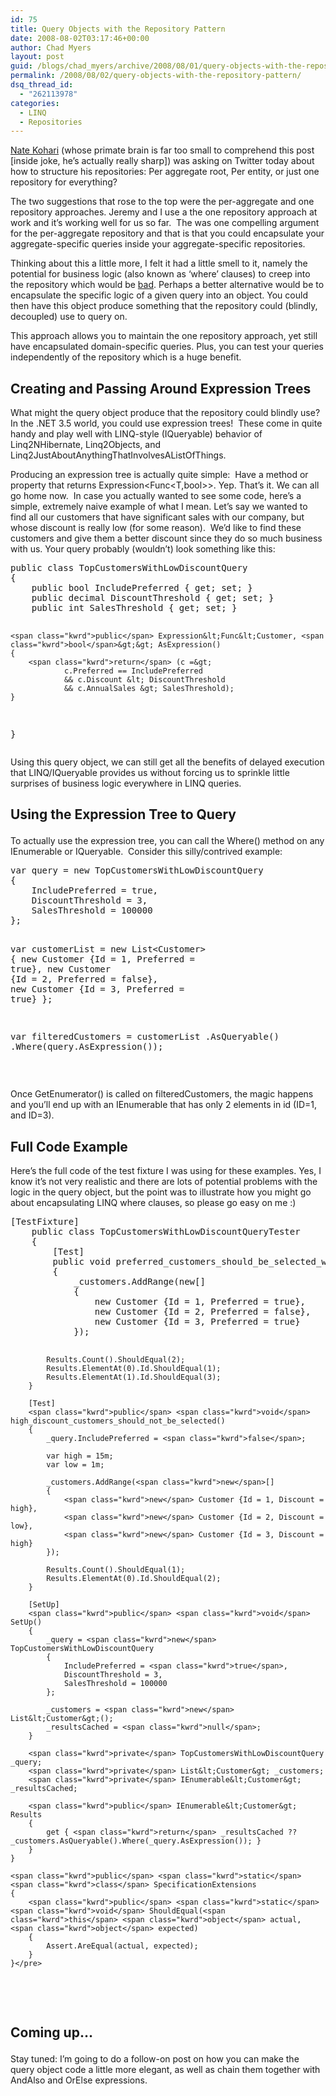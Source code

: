 ```yaml
---
id: 75
title: Query Objects with the Repository Pattern
date: 2008-08-02T03:17:46+00:00
author: Chad Myers
layout: post
guid: /blogs/chad_myers/archive/2008/08/01/query-objects-with-the-repository-pattern.aspx
permalink: /2008/08/02/query-objects-with-the-repository-pattern/
dsq_thread_id:
  - "262113978"
categories:
  - LINQ
  - Repositories
---
```

[Nate Kohari](http://kohari.org/) (whose primate brain is far too small to comprehend this post [inside joke, he’s actually really sharp]) was asking on Twitter today about how to structure his repositories: Per aggregate root, Per entity, or just one repository for everything?

The two suggestions that rose to the top were the per-aggregate and one repository approaches. Jeremy and I use a the one repository approach at work and it’s working well for us so far.&#160; The was one compelling argument for the per-aggregate repository and that is that you could encapsulate your aggregate-specific queries inside your aggregate-specific repositories.

Thinking about this a little more, I felt it had a little smell to it, namely the potential for business logic (also known as ‘where’ clauses) to creep into the repository which would be [bad](http://en.wikipedia.org/wiki/Proton_pack#Crossing_the_Streams). Perhaps a better alternative would be to encapsulate the specific logic of a given query into an object. You could then have this object produce something that the repository could (blindly, decoupled) use to query on. 

This approach allows you to maintain the one repository approach, yet still have encapsulated domain-specific queries. Plus, you can test your queries independently of the repository which is a huge benefit.

## Creating and Passing Around Expression Trees

What might the query object produce that the repository could blindly use?&#160; In the .NET 3.5 world, you could use expression trees!&#160; These come in quite handy and play well with LINQ-style (IQueryable) behavior of Linq2NHibernate, Linq2Objects, and Linq2JustAboutAnythingThatInvolvesAListOfThings.

Producing an expression tree is actually quite simple:&#160; Have a method or property that returns Expression<Func<T,bool>>. Yep. That’s it. We can all go home now.&#160; In case you actually wanted to see some code, here’s a simple, extremely naive example of what I mean. Let’s say we wanted to find all our customers that have significant sales with our company, but whose discount is really low (for some reason).&#160; We’d like to find these customers and give them a better discount since they do so much business with us. Your query probably (wouldn’t) look something like this:

<div class="csharpcode-wrapper">
  <pre><span class="kwrd">public</span> <span class="kwrd">class</span> TopCustomersWithLowDiscountQuery
{
    <span class="kwrd">public</span> <span class="kwrd">bool</span> IncludePreferred { get; set; }
    <span class="kwrd">public</span> <span class="kwrd">decimal</span> DiscountThreshold { get; set; }
    <span class="kwrd">public</span> <span class="kwrd">int</span> SalesThreshold { get; set; }

    <span class="kwrd">public</span> Expression&lt;Func&lt;Customer, <span class="kwrd">bool</span>&gt;&gt; AsExpression()
    {
        <span class="kwrd">return</span> (c =&gt;
                c.Preferred == IncludePreferred
                && c.Discount &lt; DiscountThreshold
                && c.AnnualSales &gt; SalesThreshold);
    }
}</pre>
</div>

Using this query object, we can still get all the benefits of delayed execution that LINQ/IQueryable provides us without forcing us to sprinkle little surprises of business logic everywhere in LINQ queries.

## Using the Expression Tree to Query</p> </p> </p> </p> </p> </p> </p> </p> </p> </p> </p> </p> </p> 

To actually use the expression tree, you can call the Where() method on any IEnumerable<T> or IQueryable<T>.&#160; Consider this silly/contrived example:

<div class="csharpcode-wrapper">
  <pre>var query = <span class="kwrd">new</span> TopCustomersWithLowDiscountQuery
{
    IncludePreferred = <span class="kwrd">true</span>,
    DiscountThreshold = 3,
    SalesThreshold = 100000
};

var customerList = <span class="kwrd">new</span> List&lt;Customer&gt;
{
    <span class="kwrd">new</span> Customer {Id = 1, Preferred = <span class="kwrd">true</span>},
    <span class="kwrd">new</span> Customer {Id = 2, Preferred = <span class="kwrd">false</span>},
    <span class="kwrd">new</span> Customer {Id = 3, Preferred = <span class="kwrd">true</span>}
};

var filteredCustomers = 
    customerList
        .AsQueryable()
        .Where(query.AsExpression());</pre>
</div>

&#160;

Once GetEnumerator() is called on filteredCustomers, the magic happens and you’ll end up with an IEnumerable<T> that has only 2 elements in id (ID=1, and ID=3).</p> 

## Full Code Example

Here’s the full code of the test fixture I was using for these examples. Yes, I know it’s not very realistic and there are lots of potential problems with the logic in the query object, but the point was to illustrate how you might go about encapsulating LINQ where clauses, so please go easy on me :)

<div class="csharpcode-wrapper">
  <pre>[TestFixture]
    <span class="kwrd">public</span> <span class="kwrd">class</span> TopCustomersWithLowDiscountQueryTester
    {
        [Test]
        <span class="kwrd">public</span> <span class="kwrd">void</span> preferred_customers_should_be_selected_when_IncludePreferred_is_true()
        {
            _customers.AddRange(<span class="kwrd">new</span>[]
            {
                <span class="kwrd">new</span> Customer {Id = 1, Preferred = <span class="kwrd">true</span>},
                <span class="kwrd">new</span> Customer {Id = 2, Preferred = <span class="kwrd">false</span>},
                <span class="kwrd">new</span> Customer {Id = 3, Preferred = <span class="kwrd">true</span>}
            });

            Results.Count().ShouldEqual(2);
            Results.ElementAt(0).Id.ShouldEqual(1);
            Results.ElementAt(1).Id.ShouldEqual(3);
        }

        [Test]
        <span class="kwrd">public</span> <span class="kwrd">void</span> high_discount_customers_should_not_be_selected()
        {
            _query.IncludePreferred = <span class="kwrd">false</span>;

            var high = 15m;
            var low = 1m;

            _customers.AddRange(<span class="kwrd">new</span>[]
            {
                <span class="kwrd">new</span> Customer {Id = 1, Discount = high},
                <span class="kwrd">new</span> Customer {Id = 2, Discount = low},
                <span class="kwrd">new</span> Customer {Id = 3, Discount = high}
            });

            Results.Count().ShouldEqual(1);
            Results.ElementAt(0).Id.ShouldEqual(2);
        }

        [SetUp]
        <span class="kwrd">public</span> <span class="kwrd">void</span> SetUp()
        {
            _query = <span class="kwrd">new</span> TopCustomersWithLowDiscountQuery
            {
                IncludePreferred = <span class="kwrd">true</span>,
                DiscountThreshold = 3,
                SalesThreshold = 100000
            };

            _customers = <span class="kwrd">new</span> List&lt;Customer&gt;();
            _resultsCached = <span class="kwrd">null</span>;
        }

        <span class="kwrd">private</span> TopCustomersWithLowDiscountQuery _query;
        <span class="kwrd">private</span> List&lt;Customer&gt; _customers;
        <span class="kwrd">private</span> IEnumerable&lt;Customer&gt; _resultsCached;

        <span class="kwrd">public</span> IEnumerable&lt;Customer&gt; Results
        {
            get { <span class="kwrd">return</span> _resultsCached ?? _customers.AsQueryable().Where(_query.AsExpression()); }
        }
    }

    <span class="kwrd">public</span> <span class="kwrd">static</span> <span class="kwrd">class</span> SpecificationExtensions
    {
        <span class="kwrd">public</span> <span class="kwrd">static</span> <span class="kwrd">void</span> ShouldEqual(<span class="kwrd">this</span> <span class="kwrd">object</span> actual, <span class="kwrd">object</span> expected)
        {
            Assert.AreEqual(actual, expected);
        }
    }</pre>
</div>

&#160;

## Coming up…</p> </p> </p> 

Stay tuned: I’m going to do a follow-on post on how you can make the query object code a little more elegant, as well as chain them together with AndAlso and OrElse expressions.